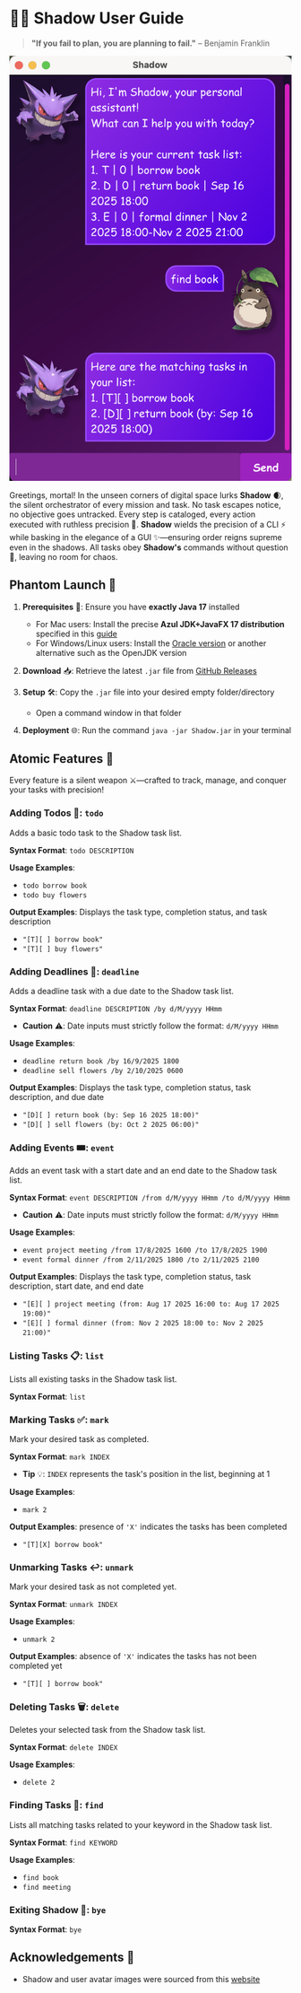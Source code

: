 # 🥷🏿 Shadow User Guide

> **"If you fail to plan, you are planning to fail."** – Benjamin Franklin

![Screenshot of the final Shadow Chatbot Product](./Ui.png)

Greetings, mortal! In the unseen corners of digital space lurks **Shadow** 🌒, the silent orchestrator 
of every mission and task. No task escapes notice, no objective goes untracked. Every step is 
cataloged, every action executed with ruthless precision 🎯. **Shadow** wields the precision of a 
CLI ⚡ while basking in the elegance of a GUI ✨—ensuring order reigns supreme even in the shadows.
All tasks obey **Shadow's** commands without question 👑, leaving no room for chaos.

## Phantom Launch 🚀
1. **Prerequisites** 🔑: Ensure you have **exactly Java 17** installed
    - For Mac users: Install the precise **Azul JDK+JavaFX 17 distribution** specified in this [guide](https://se-education.org/guides/tutorials/javaInstallationMac.html)
    - For Windows/Linux users: Install the [Oracle version](https://www.oracle.com/java/technologies/downloads/#java17) or another alternative such as the OpenJDK version

2. **Download** 📥: Retrieve the latest `.jar` file from [GitHub Releases](https://github.com/yuanz03/ip/releases)

3. **Setup** 🛠: Copy the `.jar` file into your desired empty folder/directory 
   - Open a command window in that folder
4. **Deployment** 🌐: Run the command `java -jar Shadow.jar` in your terminal

## Atomic Features 🌋
Every feature is a silent weapon ⚔️—crafted to track, manage, and conquer your tasks with precision!

### Adding Todos 📝: `todo`
Adds a basic todo task to the Shadow task list.

**Syntax Format**: `todo DESCRIPTION`

**Usage Examples**:
- `todo borrow book`
- `todo buy flowers`

**Output Examples**: Displays the task type, completion status, and task description
- `"[T][ ] borrow book"`
- `"[T][ ] buy flowers"`

### Adding Deadlines 📆: `deadline`
Adds a deadline task with a due date to the Shadow task list.

**Syntax Format**: `deadline DESCRIPTION /by d/M/yyyy HHmm`
- **Caution** ⚠️: Date inputs must strictly follow the format: `d/M/yyyy HHmm`

**Usage Examples**:
- `deadline return book /by 16/9/2025 1800`
- `deadline sell flowers /by 2/10/2025 0600`

**Output Examples**: Displays the task type, completion status, task description, and due date
- `"[D][ ] return book (by: Sep 16 2025 18:00)"`
- `"[D][ ] sell flowers (by: Oct 2 2025 06:00)"`

### Adding Events 🎟: `event`
Adds an event task with a start date and an end date to the Shadow task list.

**Syntax Format**: `event DESCRIPTION /from d/M/yyyy HHmm /to d/M/yyyy HHmm`
- **Caution** ⚠️: Date inputs must strictly follow the format: `d/M/yyyy HHmm`   

**Usage Examples**:
- `event project meeting /from 17/8/2025 1600 /to 17/8/2025 1900`
- `event formal dinner /from 2/11/2025 1800 /to 2/11/2025 2100`

**Output Examples**: Displays the task type, completion status, task description, start date, and end date
- `"[E][ ] project meeting (from: Aug 17 2025 16:00 to: Aug 17 2025 19:00)"`
- `"[E][ ] formal dinner (from: Nov 2 2025 18:00 to: Nov 2 2025 21:00)"`

### Listing Tasks 📋: `list`
Lists all existing tasks in the Shadow task list.

**Syntax Format**: `list`

### Marking Tasks ✅: `mark`
Mark your desired task as completed. 

**Syntax Format**: `mark INDEX`
- **Tip** 💡: `INDEX` represents the task's position in the list, beginning at 1

**Usage Examples**:
- `mark 2`

**Output Examples**: presence of `'X'` indicates the tasks has been completed
- `"[T][X] borrow book"`

### Unmarking Tasks ↩️: `unmark`
Mark your desired task as not completed yet.

**Syntax Format**: `unmark INDEX`

**Usage Examples**:
- `unmark 2`

**Output Examples**: absence of `'X'` indicates the tasks has not been completed yet
- `"[T][ ] borrow book"`

### Deleting Tasks 🗑: `delete`
Deletes your selected task from the Shadow task list.

**Syntax Format**: `delete INDEX`

**Usage Examples**:
- `delete 2`

### Finding Tasks 🔎: `find`
Lists all matching tasks related to your keyword in the Shadow task list.

**Syntax Format**: `find KEYWORD`

**Usage Examples**:
- `find book`
- `find meeting`

### Exiting Shadow 👋: `bye`

**Syntax Format**: `bye`

## Acknowledgements 📑
- Shadow and user avatar images were sourced from this [website](https://www.cleanpng.com)
